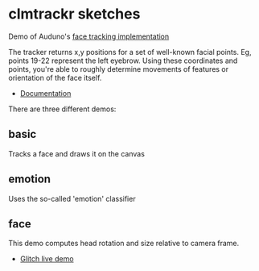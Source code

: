 # clmtrackr sketches

Demo of Auduno's [face tracking implementation](https://github.com/auduno/clmtrackr)

The tracker returns x,y positions for a set of well-known facial points. Eg, points 19-22 represent the left eyebrow. Using these coordinates and points, you're able to roughly determine movements of features or orientation of the face itself.

* [Documentation](https://www.auduno.com/clmtrackr/docs/reference.html)

There are three different demos:

## basic

Tracks a face and draws it on the canvas

## emotion

Uses the so-called 'emotion' classifier

## face

This demo computes head rotation and size relative to camera frame.

* [Glitch live demo](https://glitch.com/edit/#!/ch-head-track)
